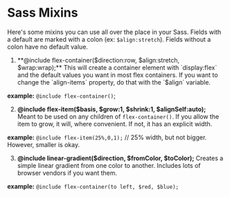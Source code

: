 # Sass Mixins

Here's some mixins you can use all over the place in your Sass. Fields with a default are marked with a colon (ex: `$align:stretch`). Fields without a colon have no default value.

1. **@include flex-container($direction:row, $align:stretch, $wrap:wrap);**
This will create a container element with `display:flex` and the default values you want in most flex containers. If you want to change the `align-items` property, do that with the `$align` variable.

**example:** `@include flex-container()`;

2. **@include flex-item($basis, $grow:1, $shrink:1, $alignSelf:auto);**
Meant to be used on any children of `flex-container()`. If you allow the item to grow, it will, where convenient. If not, it has an explicit width.

**example:** `@include flex-item(25%,0,1);` // 25% width, but not bigger. However, smaller is okay.

3. **@include linear-gradient($direction, $fromColor, $toColor);**
Creates a simple linear gradient from one color to another. Includes lots of browser vendors if you want them.

**example:** `@include flex-container(to left, $red, $blue);`

